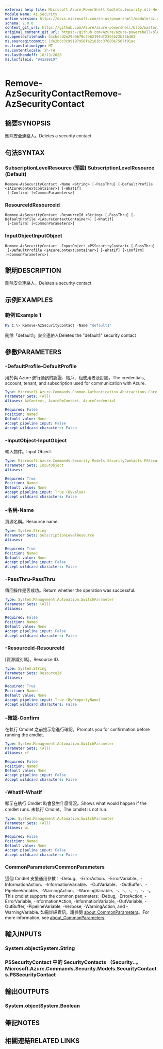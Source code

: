 ```yaml
---
external help file: Microsoft.Azure.PowerShell.Cmdlets.Security.dll-Help.xml
Module Name: Az.Security
online version: https://docs.microsoft.com/en-us/powershell/module/az.security/Remove-AzSecurityContact
schema: 2.0.0
content_git_url: https://github.com/Azure/azure-powershell/blob/master/src/Security/Security/help/Remove-AzSecurityContact.md
original_content_git_url: https://github.com/Azure/azure-powershell/blob/master/src/Security/Security/help/Remove-AzSecurityContact.md
ms.openlocfilehash: b4cbecd2e29a0b70c7e62194df2364b22b33b462
ms.sourcegitcommit: 1de2b6c3c99197958fa2101bc37680e7507f91ac
ms.translationtype: MT
ms.contentlocale: zh-TW
ms.lasthandoff: 10/13/2020
ms.locfileid: "94129910"
---
```

# <span data-ttu-id="956b8-101">Remove-AzSecurityContact</span><span class="sxs-lookup"><span data-stu-id="956b8-101">Remove-AzSecurityContact</span></span>

## <span data-ttu-id="956b8-102">摘要</span><span class="sxs-lookup"><span data-stu-id="956b8-102">SYNOPSIS</span></span>
<span data-ttu-id="956b8-103">刪除安全連絡人。</span><span class="sxs-lookup"><span data-stu-id="956b8-103">Deletes a security contact.</span></span>

## <span data-ttu-id="956b8-104">句法</span><span class="sxs-lookup"><span data-stu-id="956b8-104">SYNTAX</span></span>

### <span data-ttu-id="956b8-105">SubscriptionLevelResource (預設) </span><span class="sxs-lookup"><span data-stu-id="956b8-105">SubscriptionLevelResource (Default)</span></span>
```
Remove-AzSecurityContact -Name <String> [-PassThru] [-DefaultProfile <IAzureContextContainer>] [-WhatIf]
 [-Confirm] [<CommonParameters>]
```

### <span data-ttu-id="956b8-106">ResourceId</span><span class="sxs-lookup"><span data-stu-id="956b8-106">ResourceId</span></span>
```
Remove-AzSecurityContact -ResourceId <String> [-PassThru] [-DefaultProfile <IAzureContextContainer>] [-WhatIf]
 [-Confirm] [<CommonParameters>]
```

### <span data-ttu-id="956b8-107">InputObject</span><span class="sxs-lookup"><span data-stu-id="956b8-107">InputObject</span></span>
```
Remove-AzSecurityContact -InputObject <PSSecurityContact> [-PassThru]
 [-DefaultProfile <IAzureContextContainer>] [-WhatIf] [-Confirm] [<CommonParameters>]
```

## <span data-ttu-id="956b8-108">說明</span><span class="sxs-lookup"><span data-stu-id="956b8-108">DESCRIPTION</span></span>
<span data-ttu-id="956b8-109">刪除安全連絡人。</span><span class="sxs-lookup"><span data-stu-id="956b8-109">Deletes a security contact.</span></span>

## <span data-ttu-id="956b8-110">示例</span><span class="sxs-lookup"><span data-stu-id="956b8-110">EXAMPLES</span></span>

### <span data-ttu-id="956b8-111">範例1</span><span class="sxs-lookup"><span data-stu-id="956b8-111">Example 1</span></span>
```powershell
PS C:\> Remove-AzSecurityContact -Name "default1"
```

<span data-ttu-id="956b8-112">刪除「default1」安全連絡人</span><span class="sxs-lookup"><span data-stu-id="956b8-112">Deletes the "default1" security contact</span></span>

## <span data-ttu-id="956b8-113">參數</span><span class="sxs-lookup"><span data-stu-id="956b8-113">PARAMETERS</span></span>

### <span data-ttu-id="956b8-114">-DefaultProfile</span><span class="sxs-lookup"><span data-stu-id="956b8-114">-DefaultProfile</span></span>
<span data-ttu-id="956b8-115">用於與 Azure 進行通訊的認證、帳戶、租使用者及訂閱。</span><span class="sxs-lookup"><span data-stu-id="956b8-115">The credentials, account, tenant, and subscription used for communication with Azure.</span></span>

```yaml
Type: Microsoft.Azure.Commands.Common.Authentication.Abstractions.Core.IAzureContextContainer
Parameter Sets: (All)
Aliases: AzContext, AzureRmContext, AzureCredential

Required: False
Position: Named
Default value: None
Accept pipeline input: False
Accept wildcard characters: False
```

### <span data-ttu-id="956b8-116">-InputObject</span><span class="sxs-lookup"><span data-stu-id="956b8-116">-InputObject</span></span>
<span data-ttu-id="956b8-117">輸入物件。</span><span class="sxs-lookup"><span data-stu-id="956b8-117">Input Object.</span></span>

```yaml
Type: Microsoft.Azure.Commands.Security.Models.SecurityContacts.PSSecurityContact
Parameter Sets: InputObject
Aliases:

Required: True
Position: Named
Default value: None
Accept pipeline input: True (ByValue)
Accept wildcard characters: False
```

### <span data-ttu-id="956b8-118">-名稱</span><span class="sxs-lookup"><span data-stu-id="956b8-118">-Name</span></span>
<span data-ttu-id="956b8-119">資源名稱。</span><span class="sxs-lookup"><span data-stu-id="956b8-119">Resource name.</span></span>

```yaml
Type: System.String
Parameter Sets: SubscriptionLevelResource
Aliases:

Required: True
Position: Named
Default value: None
Accept pipeline input: False
Accept wildcard characters: False
```

### <span data-ttu-id="956b8-120">-PassThru</span><span class="sxs-lookup"><span data-stu-id="956b8-120">-PassThru</span></span>
<span data-ttu-id="956b8-121">傳回操作是否成功。</span><span class="sxs-lookup"><span data-stu-id="956b8-121">Return whether the operation was successful.</span></span>

```yaml
Type: System.Management.Automation.SwitchParameter
Parameter Sets: (All)
Aliases:

Required: False
Position: Named
Default value: None
Accept pipeline input: False
Accept wildcard characters: False
```

### <span data-ttu-id="956b8-122">-ResourceId</span><span class="sxs-lookup"><span data-stu-id="956b8-122">-ResourceId</span></span>
<span data-ttu-id="956b8-123">[資源識別碼]。</span><span class="sxs-lookup"><span data-stu-id="956b8-123">Resource ID.</span></span>

```yaml
Type: System.String
Parameter Sets: ResourceId
Aliases:

Required: True
Position: Named
Default value: None
Accept pipeline input: True (ByPropertyName)
Accept wildcard characters: False
```

### <span data-ttu-id="956b8-124">-確認</span><span class="sxs-lookup"><span data-stu-id="956b8-124">-Confirm</span></span>
<span data-ttu-id="956b8-125">在執行 Cmdlet 之前提示您進行確認。</span><span class="sxs-lookup"><span data-stu-id="956b8-125">Prompts you for confirmation before running the cmdlet.</span></span>

```yaml
Type: System.Management.Automation.SwitchParameter
Parameter Sets: (All)
Aliases: cf

Required: False
Position: Named
Default value: None
Accept pipeline input: False
Accept wildcard characters: False
```

### <span data-ttu-id="956b8-126">-WhatIf</span><span class="sxs-lookup"><span data-stu-id="956b8-126">-WhatIf</span></span>
<span data-ttu-id="956b8-127">顯示在執行 Cmdlet 時會發生什麼情況。</span><span class="sxs-lookup"><span data-stu-id="956b8-127">Shows what would happen if the cmdlet runs.</span></span> <span data-ttu-id="956b8-128">未執行 Cmdlet。</span><span class="sxs-lookup"><span data-stu-id="956b8-128">The cmdlet is not run.</span></span>

```yaml
Type: System.Management.Automation.SwitchParameter
Parameter Sets: (All)
Aliases: wi

Required: False
Position: Named
Default value: None
Accept pipeline input: False
Accept wildcard characters: False
```

### <span data-ttu-id="956b8-129">CommonParameters</span><span class="sxs-lookup"><span data-stu-id="956b8-129">CommonParameters</span></span>
<span data-ttu-id="956b8-130">這個 Cmdlet 支援通用參數：-Debug、-ErrorAction、-ErrorVariable、-InformationAction、-InformationVariable、-OutVariable、-OutBuffer、-PipelineVariable、-WarningAction、-WarningVariable、-、-、-、-、-、-。</span><span class="sxs-lookup"><span data-stu-id="956b8-130">This cmdlet supports the common parameters: -Debug, -ErrorAction, -ErrorVariable, -InformationAction, -InformationVariable, -OutVariable, -OutBuffer, -PipelineVariable, -Verbose, -WarningAction, and -WarningVariable.</span></span> <span data-ttu-id="956b8-131">如需詳細資訊，請參閱 [about_CommonParameters](http://go.microsoft.com/fwlink/?LinkID=113216)。</span><span class="sxs-lookup"><span data-stu-id="956b8-131">For more information, see [about_CommonParameters](http://go.microsoft.com/fwlink/?LinkID=113216).</span></span>

## <span data-ttu-id="956b8-132">輸入</span><span class="sxs-lookup"><span data-stu-id="956b8-132">INPUTS</span></span>

### <span data-ttu-id="956b8-133">System.object</span><span class="sxs-lookup"><span data-stu-id="956b8-133">System.String</span></span>

### <span data-ttu-id="956b8-134">PSSecurityContact 中的 SecurityContacts （Security..。</span><span class="sxs-lookup"><span data-stu-id="956b8-134">Microsoft.Azure.Commands.Security.Models.SecurityContacts.PSSecurityContact</span></span>

## <span data-ttu-id="956b8-135">輸出</span><span class="sxs-lookup"><span data-stu-id="956b8-135">OUTPUTS</span></span>

### <span data-ttu-id="956b8-136">System.object</span><span class="sxs-lookup"><span data-stu-id="956b8-136">System.Boolean</span></span>

## <span data-ttu-id="956b8-137">筆記</span><span class="sxs-lookup"><span data-stu-id="956b8-137">NOTES</span></span>

## <span data-ttu-id="956b8-138">相關連結</span><span class="sxs-lookup"><span data-stu-id="956b8-138">RELATED LINKS</span></span>
